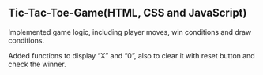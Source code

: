 ##  Tic-Tac-Toe-Game(HTML, CSS and JavaScript)

Implemented game logic, including player moves, win conditions and draw conditions.

Added functions to display “X” and “0”, also to clear it with reset button and check the winner.

